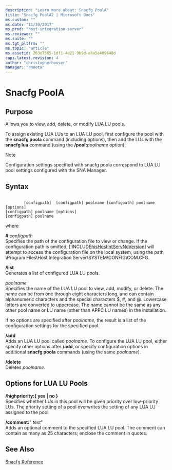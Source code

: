 ```yaml
---
description: "Learn more about: Snacfg PoolA"
title: "Snacfg PoolA2 | Microsoft Docs"
ms.custom: ""
ms.date: "11/30/2017"
ms.prod: "host-integration-server"
ms.reviewer: ""
ms.suite: ""
ms.tgt_pltfrm: ""
ms.topic: "article"
ms.assetid: 263e7565-1df1-4d21-9b9d-e8a5a409648d
caps.latest.revision: 4
author: "christopherhouser"
manager: "anneta"
---
```

# Snacfg PoolA
## Purpose  
 Allows you to view, add, delete, or modify LUA LU pools.  
  
 To assign existing LUA LUs to an LUA LU pool, first configure the pool with the **snacfg poola** command (including options), then add the LUs with the **snacfg lua** command (using the **/pool:**<em>poolname</em> option).  
  
> [!NOTE]
>  Configuration settings specified with snacfg poola correspond to LUA LU pool settings configured with the SNA Manager.  
  
## Syntax  
  
```  
  
        [configpath]  [configpath] poolname [configpath] poolname [options]  
[configpath] poolname [options]  
[configpath] poolname  
```  
  
 where  
  
 **#** *configpath*  
 Specifies the path of the configuration file to view or change. If the configuration path is omitted, [!INCLUDE[hisHostIntServNoVersion](../includes/hishostintservnoversion-md.md)] will attempt to access the configuration file on the local system, using the path \Program Files\Host Integration Server\SYSTEM\CONFIG\COM.CFG.  
  
 **/list**  
 Generates a list of configured LUA LU pools.  
  
 *poolname*  
 Specifies the name of the LUA LU pool to view, add, modify, or delete. The name can be from one through eight characters long, and can contain alphanumeric characters and the special characters $, #, and @. Lowercase letters are converted to uppercase. The name cannot be the same as any other pool name or LU name (other than APPC LU names) in the installation.  
  
 If no options are specified after *poolname*, the result is a list of the configuration settings for the specified pool.  
  
 **/add**  
 Adds an LUA LU pool called *poolname*. To configure the LUA LU pool, either specify other options after **/add**, or specify configuration options in additional **snacfg poola** commands (using the same *poolname*).  
  
 **/delete**  
 Deletes *poolname*.  
  
## Options for LUA LU Pools  
 **/highpriority:{ yes &#124; no }**  
 Specifies whether LUs in this pool will be given priority over low-priority LUs. The priority setting of a pool overwrites the setting of any LUA LU assigned to the pool.  
  
 **/comment:**" *text*"  
 Adds an optional comment to the specified LUA LU pool. The comment can contain as many as 25 characters; enclose the comment in quotes.  
  
## See Also  
 [Snacfg Reference](../core/snacfg-reference2.md)
